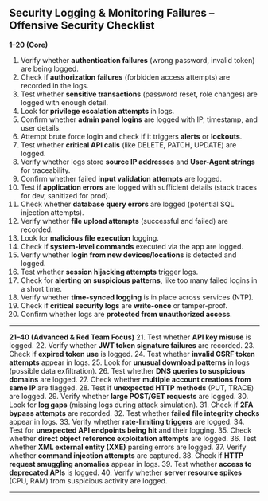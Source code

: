 ## **Security Logging & Monitoring Failures – Offensive Security Checklist**

**1–20 (Core)**

1. Verify whether **authentication failures** (wrong password, invalid token) are being logged.
2. Check if **authorization failures** (forbidden access attempts) are recorded in the logs.
3. Test whether **sensitive transactions** (password reset, role changes) are logged with enough detail.
4. Look for **privilege escalation attempts** in logs.
5. Confirm whether **admin panel logins** are logged with IP, timestamp, and user details.
6. Attempt brute force login and check if it triggers **alerts** or **lockouts**.
7. Test whether **critical API calls** (like DELETE, PATCH, UPDATE) are logged.
8. Verify whether logs store **source IP addresses** and **User-Agent strings** for traceability.
9. Confirm whether failed **input validation attempts** are logged.
10. Test if **application errors** are logged with sufficient details (stack traces for dev, sanitized for prod).
11. Check whether **database query errors** are logged (potential SQL injection attempts).
12. Verify whether **file upload attempts** (successful and failed) are recorded.
13. Look for **malicious file execution** logging.
14. Check if **system-level commands** executed via the app are logged.
15. Verify whether **login from new devices/locations** is detected and logged.
16. Test whether **session hijacking attempts** trigger logs.
17. Check for **alerting on suspicious patterns**, like too many failed logins in a short time.
18. Verify whether **time-synced logging** is in place across services (NTP).
19. Check if **critical security logs** are **write-once** or tamper-proof.
20. Confirm whether logs are **protected from unauthorized access**.

---

**21–40 (Advanced & Red Team Focus)**
21\. Test whether **API key misuse** is logged.
22\. Verify whether **JWT token signature failures** are recorded.
23\. Check if **expired token use** is logged.
24\. Test whether **invalid CSRF token attempts** appear in logs.
25\. Look for **unusual download patterns** in logs (possible data exfiltration).
26\. Test whether **DNS queries to suspicious domains** are logged.
27\. Check whether **multiple account creations from same IP** are flagged.
28\. Test if **unexpected HTTP methods** (PUT, TRACE) are logged.
29\. Verify whether **large POST/GET requests** are logged.
30\. Look for **log gaps** (missing logs during attack simulation).
31\. Check if **2FA bypass attempts** are recorded.
32\. Test whether **failed file integrity checks** appear in logs.
33\. Verify whether **rate-limiting triggers** are logged.
34\. Test for **unexpected API endpoints being hit** and their logging.
35\. Check whether **direct object reference exploitation attempts** are logged.
36\. Test whether **XML external entity (XXE)** parsing errors are logged.
37\. Verify whether **command injection attempts** are captured.
38\. Check if **HTTP request smuggling anomalies** appear in logs.
39\. Test whether **access to deprecated APIs** is logged.
40\. Verify whether **server resource spikes** (CPU, RAM) from suspicious activity are logged.

---

